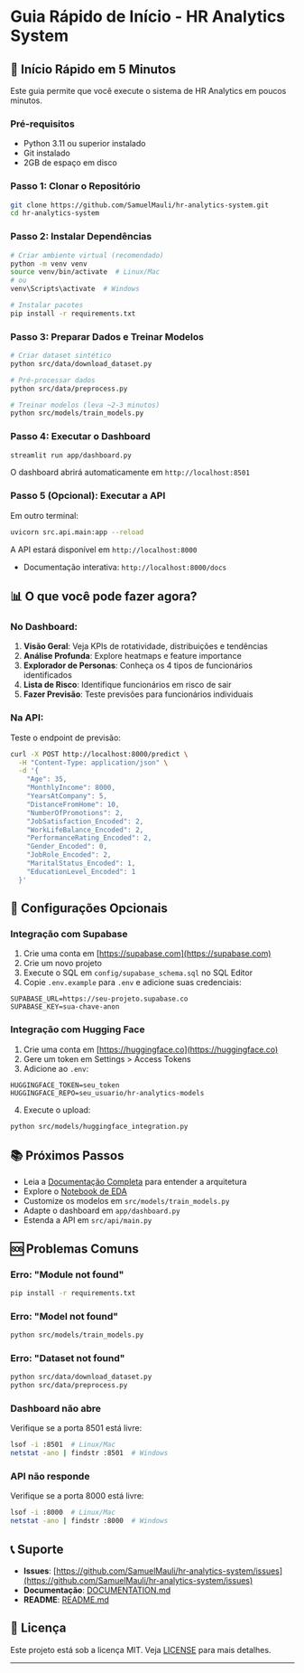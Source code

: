 # Guia Rápido de Início - HR Analytics System

## 🚀 Início Rápido em 5 Minutos

Este guia permite que você execute o sistema de HR Analytics em poucos minutos.

### Pré-requisitos

- Python 3.11 ou superior instalado
- Git instalado
- 2GB de espaço em disco

### Passo 1: Clonar o Repositório

```bash
git clone https://github.com/SamuelMauli/hr-analytics-system.git
cd hr-analytics-system
```

### Passo 2: Instalar Dependências

```bash
# Criar ambiente virtual (recomendado)
python -m venv venv
source venv/bin/activate  # Linux/Mac
# ou
venv\Scripts\activate  # Windows

# Instalar pacotes
pip install -r requirements.txt
```

### Passo 3: Preparar Dados e Treinar Modelos

```bash
# Criar dataset sintético
python src/data/download_dataset.py

# Pré-processar dados
python src/data/preprocess.py

# Treinar modelos (leva ~2-3 minutos)
python src/models/train_models.py
```

### Passo 4: Executar o Dashboard

```bash
streamlit run app/dashboard.py
```

O dashboard abrirá automaticamente em `http://localhost:8501`

### Passo 5 (Opcional): Executar a API

Em outro terminal:

```bash
uvicorn src.api.main:app --reload
```

A API estará disponível em `http://localhost:8000`
- Documentação interativa: `http://localhost:8000/docs`

## 📊 O que você pode fazer agora?

### No Dashboard:

1. **Visão Geral**: Veja KPIs de rotatividade, distribuições e tendências
2. **Análise Profunda**: Explore heatmaps e feature importance
3. **Explorador de Personas**: Conheça os 4 tipos de funcionários identificados
4. **Lista de Risco**: Identifique funcionários em risco de sair
5. **Fazer Previsão**: Teste previsões para funcionários individuais

### Na API:

Teste o endpoint de previsão:

```bash
curl -X POST http://localhost:8000/predict \
  -H "Content-Type: application/json" \
  -d '{
    "Age": 35,
    "MonthlyIncome": 8000,
    "YearsAtCompany": 5,
    "DistanceFromHome": 10,
    "NumberOfPromotions": 2,
    "JobSatisfaction_Encoded": 2,
    "WorkLifeBalance_Encoded": 2,
    "PerformanceRating_Encoded": 2,
    "Gender_Encoded": 0,
    "JobRole_Encoded": 2,
    "MaritalStatus_Encoded": 1,
    "EducationLevel_Encoded": 1
  }'
```

## 🔧 Configurações Opcionais

### Integração com Supabase

1. Crie uma conta em [https://supabase.com](https://supabase.com)
2. Crie um novo projeto
3. Execute o SQL em `config/supabase_schema.sql` no SQL Editor
4. Copie `.env.example` para `.env` e adicione suas credenciais:

```
SUPABASE_URL=https://seu-projeto.supabase.co
SUPABASE_KEY=sua-chave-anon
```

### Integração com Hugging Face

1. Crie uma conta em [https://huggingface.co](https://huggingface.co)
2. Gere um token em Settings > Access Tokens
3. Adicione ao `.env`:

```
HUGGINGFACE_TOKEN=seu_token
HUGGINGFACE_REPO=seu_usuario/hr-analytics-models
```

4. Execute o upload:

```bash
python src/models/huggingface_integration.py
```

## 📚 Próximos Passos

- Leia a [Documentação Completa](DOCUMENTATION.md) para entender a arquitetura
- Explore o [Notebook de EDA](notebooks/01_exploratory_data_analysis.ipynb)
- Customize os modelos em `src/models/train_models.py`
- Adapte o dashboard em `app/dashboard.py`
- Estenda a API em `src/api/main.py`

## 🆘 Problemas Comuns

### Erro: "Module not found"
```bash
pip install -r requirements.txt
```

### Erro: "Model not found"
```bash
python src/models/train_models.py
```

### Erro: "Dataset not found"
```bash
python src/data/download_dataset.py
python src/data/preprocess.py
```

### Dashboard não abre
Verifique se a porta 8501 está livre:
```bash
lsof -i :8501  # Linux/Mac
netstat -ano | findstr :8501  # Windows
```

### API não responde
Verifique se a porta 8000 está livre:
```bash
lsof -i :8000  # Linux/Mac
netstat -ano | findstr :8000  # Windows
```

## 📞 Suporte

- **Issues**: [https://github.com/SamuelMauli/hr-analytics-system/issues](https://github.com/SamuelMauli/hr-analytics-system/issues)
- **Documentação**: [DOCUMENTATION.md](DOCUMENTATION.md)
- **README**: [README.md](README.md)

## 📄 Licença

Este projeto está sob a licença MIT. Veja [LICENSE](LICENSE) para mais detalhes.

---
